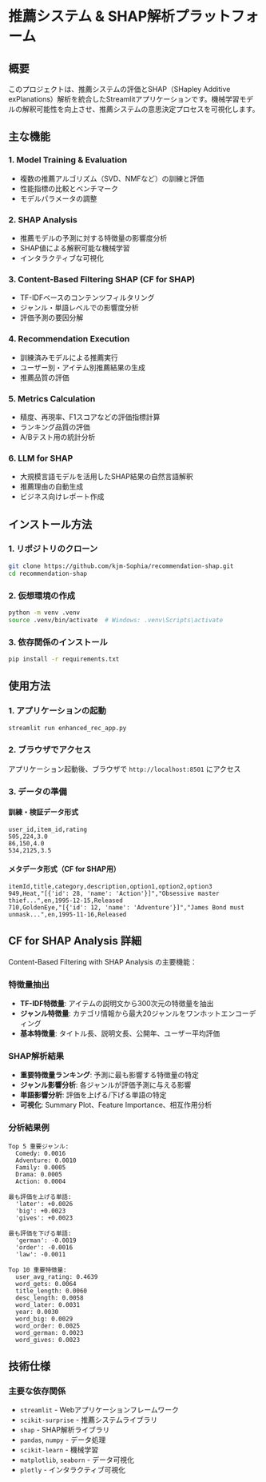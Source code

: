 # 推薦システム & SHAP解析プラットフォーム

## 概要

このプロジェクトは、推薦システムの評価とSHAP（SHapley Additive exPlanations）解析を統合したStreamlitアプリケーションです。機械学習モデルの解釈可能性を向上させ、推薦システムの意思決定プロセスを可視化します。

## 主な機能

### 1. Model Training & Evaluation
- 複数の推薦アルゴリズム（SVD、NMFなど）の訓練と評価
- 性能指標の比較とベンチマーク
- モデルパラメータの調整

### 2. SHAP Analysis
- 推薦モデルの予測に対する特徴量の影響度分析
- SHAP値による解釈可能な機械学習
- インタラクティブな可視化

### 3. Content-Based Filtering SHAP (CF for SHAP)
- TF-IDFベースのコンテンツフィルタリング
- ジャンル・単語レベルでの影響度分析
- 評価予測の要因分解

### 4. Recommendation Execution
- 訓練済みモデルによる推薦実行
- ユーザー別・アイテム別推薦結果の生成
- 推薦品質の評価

### 5. Metrics Calculation
- 精度、再現率、F1スコアなどの評価指標計算
- ランキング品質の評価
- A/Bテスト用の統計分析

### 6. LLM for SHAP
- 大規模言語モデルを活用したSHAP結果の自然言語解釈
- 推薦理由の自動生成
- ビジネス向けレポート作成

## インストール方法

### 1. リポジトリのクローン
```bash
git clone https://github.com/kjm-Sophia/recommendation-shap.git
cd recommendation-shap
```

### 2. 仮想環境の作成
```bash
python -m venv .venv
source .venv/bin/activate  # Windows: .venv\Scripts\activate
```

### 3. 依存関係のインストール
```bash
pip install -r requirements.txt
```

## 使用方法

### 1. アプリケーションの起動
```bash
streamlit run enhanced_rec_app.py
```

### 2. ブラウザでアクセス
アプリケーション起動後、ブラウザで `http://localhost:8501` にアクセス

### 3. データの準備

#### 訓練・検証データ形式
```csv
user_id,item_id,rating
505,224,3.0
86,150,4.0
534,2125,3.5
```

#### メタデータ形式（CF for SHAP用）
```csv
itemId,title,category,description,option1,option2,option3
949,Heat,"[{'id': 28, 'name': 'Action'}]","Obsessive master thief...",en,1995-12-15,Released
710,GoldenEye,"[{'id': 12, 'name': 'Adventure'}]","James Bond must unmask...",en,1995-11-16,Released
```

## CF for SHAP Analysis 詳細

Content-Based Filtering with SHAP Analysis の主要機能：

### 特徴量抽出
- **TF-IDF特徴量**: アイテムの説明文から300次元の特徴量を抽出
- **ジャンル特徴量**: カテゴリ情報から最大20ジャンルをワンホットエンコーディング
- **基本特徴量**: タイトル長、説明文長、公開年、ユーザー平均評価

### SHAP解析結果
- **重要特徴量ランキング**: 予測に最も影響する特徴量の特定
- **ジャンル影響分析**: 各ジャンルが評価予測に与える影響
- **単語影響分析**: 評価を上げる/下げる単語の特定
- **可視化**: Summary Plot、Feature Importance、相互作用分析

### 分析結果例
```
Top 5 重要ジャンル:
  Comedy: 0.0016
  Adventure: 0.0010
  Family: 0.0005
  Drama: 0.0005
  Action: 0.0004

最も評価を上げる単語:
  'later': +0.0026
  'big': +0.0023
  'gives': +0.0023

最も評価を下げる単語:
  'german': -0.0019
  'order': -0.0016
  'law': -0.0011

Top 10 重要特徴量:
  user_avg_rating: 0.4639
  word_gets: 0.0064
  title_length: 0.0060
  desc_length: 0.0058
  word_later: 0.0031
  year: 0.0030
  word_big: 0.0029
  word_order: 0.0025
  word_german: 0.0023
  word_gives: 0.0023
```

## 技術仕様

### 主要な依存関係
- `streamlit` - Webアプリケーションフレームワーク
- `scikit-surprise` - 推薦システムライブラリ
- `shap` - SHAP解析ライブラリ
- `pandas`, `numpy` - データ処理
- `scikit-learn` - 機械学習
- `matplotlib`, `seaborn` - データ可視化
- `plotly` - インタラクティブ可視化
